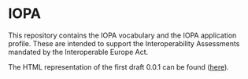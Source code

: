 # IOPA

This repository contains the IOPA vocabulary and the IOPA application profile. These are intended to support the Interoperability Assessments mandated by the Interoperable Europe Act.

The HTML representation of the first draft 0.0.1 can be found ([here](https://semiceu.github.io/uri.semic.eu-generated/IOPA/releases/0.0.1/)).
